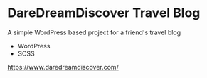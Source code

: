 # DareDreamDiscover Travel Blog
A simple WordPress based project for a friend's travel blog

- WordPress
- SCSS

https://www.daredreamdiscover.com/
